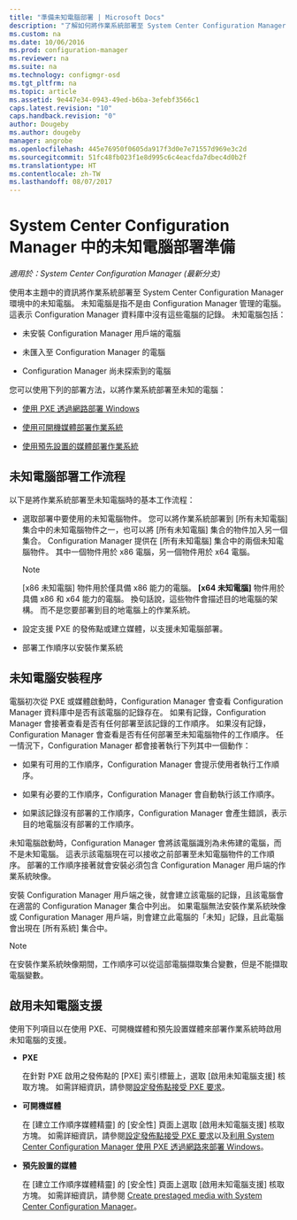 ```yaml
---
title: "準備未知電腦部署 | Microsoft Docs"
description: "了解如何將作業系統部署至 System Center Configuration Manager 環境中不是由 Configuration Manager 管理的電腦。"
ms.custom: na
ms.date: 10/06/2016
ms.prod: configuration-manager
ms.reviewer: na
ms.suite: na
ms.technology: configmgr-osd
ms.tgt_pltfrm: na
ms.topic: article
ms.assetid: 9e447e34-0943-49ed-b6ba-3efebf3566c1
caps.latest.revision: "10"
caps.handback.revision: "0"
author: Dougeby
ms.author: dougeby
manager: angrobe
ms.openlocfilehash: 445e76950f0605da917f3d0e7e71557d969e3c2d
ms.sourcegitcommit: 51fc48fb023f1e8d995c6c4eacfda7dbec4d0b2f
ms.translationtype: HT
ms.contentlocale: zh-TW
ms.lasthandoff: 08/07/2017
---
```

# <a name="prepare-for-unknown-computer-deployments-in-system-center-configuration-manager"></a>System Center Configuration Manager 中的未知電腦部署準備

*適用於：System Center Configuration Manager (最新分支)*

使用本主題中的資訊將作業系統部署至 System Center Configuration Manager 環境中的未知電腦。 未知電腦是指不是由 Configuration Manager 管理的電腦。 這表示 Configuration Manager 資料庫中沒有這些電腦的記錄。 未知電腦包括：  

-   未安裝 Configuration Manager 用戶端的電腦  

-   未匯入至 Configuration Manager 的電腦  

-   Configuration Manager 尚未探索到的電腦  

 您可以使用下列的部署方法，以將作業系統部署至未知的電腦：  

-   [使用 PXE 透過網路部署 Windows](../deploy-use/use-pxe-to-deploy-windows-over-the-network.md)  

-   [使用可開機媒體部署作業系統](../deploy-use/create-bootable-media.md)  

-   [使用預先設置的媒體部署作業系統](../deploy-use/create-prestaged-media.md)  

## <a name="unknown-computer-deployment-workflow"></a>未知電腦部署工作流程  
 以下是將作業系統部署至未知電腦時的基本工作流程：  

-   選取部署中要使用的未知電腦物件。 您可以將作業系統部署到 [所有未知電腦]  集合中的未知電腦物件之一，也可以將 [所有未知電腦]  集合的物件加入另一個集合。 Configuration Manager 提供在 [所有未知電腦] 集合中的兩個未知電腦物件。 其中一個物件用於 x86 電腦，另一個物件用於 x64 電腦。  

    > [!NOTE]  
    >  [x86 未知電腦]  物件用於僅具備 x86 能力的電腦。 **[x64 未知電腦]** 物件用於具備 x86 和 x64 能力的電腦。 換句話說，這些物件會描述目的地電腦的架構。 而不是您要部署到目的地電腦上的作業系統。  

-   設定支援 PXE 的發佈點或建立媒體，以支援未知電腦部署。  

-   部署工作順序以安裝作業系統  

## <a name="unknown-computer-installation-process"></a>未知電腦安裝程序  
 電腦初次從 PXE 或媒體啟動時，Configuration Manager 會查看 Configuration Manager 資料庫中是否有該電腦的記錄存在。 如果有記錄，Configuration Manager 會接著查看是否有任何部署至該記錄的工作順序。 如果沒有記錄，Configuration Manager 會查看是否有任何部署至未知電腦物件的工作順序。 任一情況下，Configuration Manager 都會接著執行下列其中一個動作：  

-   如果有可用的工作順序，Configuration Manager 會提示使用者執行工作順序。  

-   如果有必要的工作順序，Configuration Manager 會自動執行該工作順序。  

-   如果該記錄沒有部署的工作順序，Configuration Manager 會產生錯誤，表示目的地電腦沒有部署的工作順序。  

 未知電腦啟動時，Configuration Manager 會將該電腦識別為未佈建的電腦，而不是未知電腦。 這表示該電腦現在可以接收之前部署至未知電腦物件的工作順序。 部署的工作順序接著就會安裝必須包含 Configuration Manager 用戶端的作業系統映像。  

 安裝 Configuration Manager 用戶端之後，就會建立該電腦的記錄，且該電腦會在適當的 Configuration Manager 集合中列出。 如果電腦無法安裝作業系統映像或 Configuration Manager 用戶端，則會建立此電腦的「未知」記錄，且此電腦會出現在 [所有系統] 集合中。  

> [!NOTE]  
>  在安裝作業系統映像期間，工作順序可以從這部電腦擷取集合變數，但是不能擷取電腦變數。  

##  <a name="BKMK_EnablingUnknown"></a> 啟用未知電腦支援  
 使用下列項目以在使用 PXE、可開機媒體和預先設置媒體來部署作業系統時啟用未知電腦的支援。  

-   **PXE**  

     在針對 PXE 啟用之發佈點的 [PXE]  索引標籤上，選取 [啟用未知電腦支援]  核取方塊。 如需詳細資訊，請參閱[設定發佈點接受 PXE 要求](prepare-site-system-roles-for-operating-system-deployments.md#BKMK_PXEDistributionPoint)。  

-   **可開機媒體**  

     在 [建立工作順序媒體精靈] 的 [安全性]  頁面上選取 [啟用未知電腦支援]  核取方塊。 如需詳細資訊，請參閱[設定發佈點接受 PXE 要求](prepare-site-system-roles-for-operating-system-deployments.md#BKMK_PXEDistributionPoint)以及[利用 System Center Configuration Manager 使用 PXE 透過網路來部署 Windows](../deploy-use/use-pxe-to-deploy-windows-over-the-network.md)。  

-   **預先設置的媒體**  

     在 [建立工作順序媒體精靈] 的 [安全性]  頁面上選取 [啟用未知電腦支援]  核取方塊。 如需詳細資訊，請參閱 [Create prestaged media with System Center Configuration Manager](../deploy-use/create-prestaged-media.md)。  
